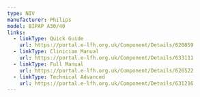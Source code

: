 ```yaml
---
type: NIV
manufacturer: Philips
model: BIPAP A30/40
links:
  - linkType: Quick Guide
    url: https://portal.e-lfh.org.uk/Component/Details/620859
  - linkType: Clinician Manual
    url: https://portal.e-lfh.org.uk/Component/Details/633111
  - linkType: Full Manual
    url: https://portal.e-lfh.org.uk/Component/Details/626522
  - linkType: Technical Advanced
    url: https://portal.e-lfh.org.uk/Component/Details/631216
---
```

